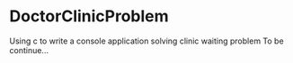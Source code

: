 # DoctorClinicProblem
Using c to write a console application solving clinic waiting problem
To be continue...
